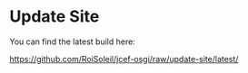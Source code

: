 # Update Site

You can find the latest build here:

https://github.com/RoiSoleil/jcef-osgi/raw/update-site/latest/
